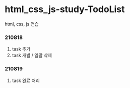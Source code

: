 # html_css_js-study-TodoList
html, css, js 연습

### 210818
1. task 추가
2. task 개별 / 일괄 삭제

### 210819
1. task 완료 처리